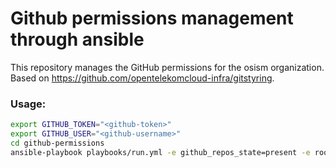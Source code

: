 # Github permissions management through ansible

This repository manages the GitHub permissions for the osism organization.
Based on https://github.com/opentelekomcloud-infra/gitstyring.

### Usage:
```sh
export GITHUB_TOKEN="<github-token>"
export GITHUB_USER="<github-username>"
cd github-permissions
ansible-playbook playbooks/run.yml -e github_repos_state=present -e root_dir="../../orgs"
```
